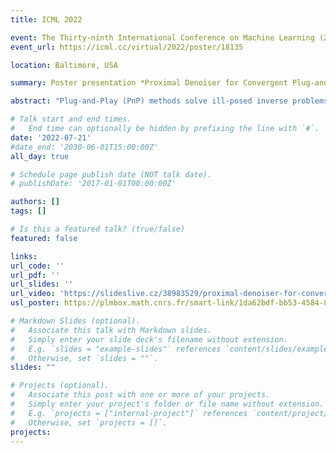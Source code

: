 ```yaml
---
title: ICML 2022 

event: The Thirty-ninth International Conference on Machine Learning (2022)
event_url: https://icml.cc/virtual/2022/poster/18135

location: Baltimore, USA

summary: Poster presentation *Proximal Denoiser for Convergent Plug-and-Play Optimization with Nonconvex Regularization*

abstract: "Plug-and-Play (PnP) methods solve ill-posed inverse problems through iterative proximal algorithms by replacing a proximal operator by a denoising operation. When applied with deep neural network denoisers, these methods have shown state-of-the-art visual performance for image restoration problems. However, their theoretical convergence analysis is still incomplete. Most of the existing convergence results consider nonexpansive denoisers, which is non-realistic, or limit their analysis to strongly convex data-fidelity terms in the inverse problem to solve. Recently, it was proposed to train the denoiser as a gradient descent step on a functional parameterized by a deep neural network. Using such a denoiser guarantees the convergence of the PnP version of the Half-Quadratic-Splitting (PnP-HQS) iterative algorithm. In this paper, we show that this gradient denoiser can actually correspond to the proximal operator of another scalar function. Given this new result, we exploit the convergence theory of proximal algorithms in the nonconvex setting to obtain convergence results for PnP-PGD (Proximal Gradient Descent) and PnP-ADMM (Alternating Direction Method of Multipliers). When built on top of a smooth gradient denoiser, we show that PnP-PGD and PnP-ADMM are convergent and target stationary points of an explicit functional. These convergence results are confirmed with numerical experiments on deblurring, super-resolution and inpainting."

# Talk start and end times.
#   End time can optionally be hidden by prefixing the line with `#`.
date: '2022-07-21'
#date_end: '2030-06-01T15:00:00Z'
all_day: true

# Schedule page publish date (NOT talk date).
# publishDate: '2017-01-01T00:00:00Z'

authors: []
tags: []

# Is this a featured talk? (true/false)
featured: false

links:
url_code: ''
url_pdf: ''
url_slides: ''
url_video: 'https://slideslive.cz/38983529/proximal-denoiser-for-convergent-plugandplay-optimization-with-nonconvex-regularization?ref=recommended'
usl_poster: https://plmbox.math.cnrs.fr/smart-link/1da62bdf-bb53-4584-8a60-414d7a531326/

# Markdown Slides (optional).
#   Associate this talk with Markdown slides.
#   Simply enter your slide deck's filename without extension.
#   E.g. `slides = "example-slides"` references `content/slides/example-slides.md`.
#   Otherwise, set `slides = ""`.
slides: ""

# Projects (optional).
#   Associate this post with one or more of your projects.
#   Simply enter your project's folder or file name without extension.
#   E.g. `projects = ["internal-project"]` references `content/project/deep-learning/index.md`.
#   Otherwise, set `projects = []`.
projects:
---
```


<!-- {{% callout note %}}
Click on the **Slides** button above to view the built-in slides feature.
{{% /callout %}}

Slides can be added in a few ways:

- **Create** slides using Wowchemy's [_Slides_](https://wowchemy.com/docs/managing-content/#create-slides) feature and link using `slides` parameter in the front matter of the talk file
- **Upload** an existing slide deck to `static/` and link using `url_slides` parameter in the front matter of the talk file
- **Embed** your slides (e.g. Google Slides) or presentation video on this page using [shortcodes](https://wowchemy.com/docs/writing-markdown-latex/).

Further event details, including [page elements](https://wowchemy.com/docs/writing-markdown-latex/) such as image galleries, can be added to the body of this page. -->
